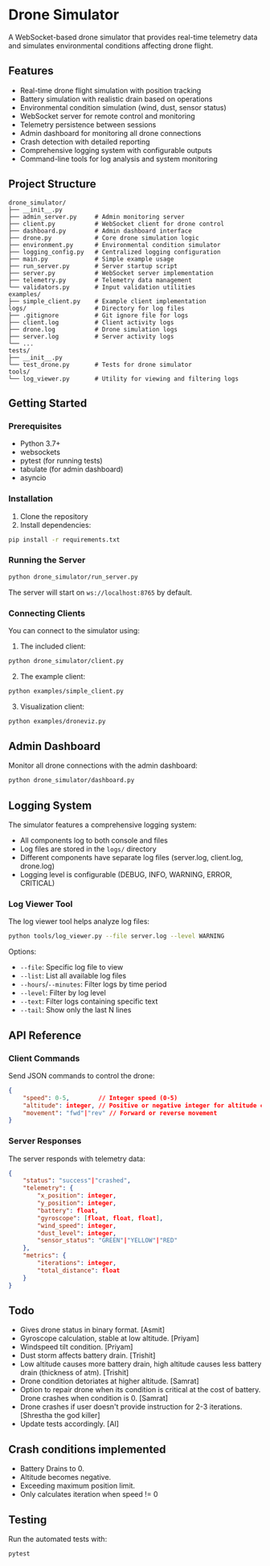 # Drone Simulator

A WebSocket-based drone simulator that provides real-time telemetry data and simulates environmental conditions affecting drone flight.

## Features

- Real-time drone flight simulation with position tracking
- Battery simulation with realistic drain based on operations
- Environmental condition simulation (wind, dust, sensor status)
- WebSocket server for remote control and monitoring
- Telemetry persistence between sessions
- Admin dashboard for monitoring all drone connections
- Crash detection with detailed reporting
- Comprehensive logging system with configurable outputs
- Command-line tools for log analysis and system monitoring

## Project Structure

```
drone_simulator/
├── __init__.py
├── admin_server.py     # Admin monitoring server
├── client.py           # WebSocket client for drone control
├── dashboard.py        # Admin dashboard interface
├── drone.py            # Core drone simulation logic
├── environment.py      # Environmental condition simulator
├── logging_config.py   # Centralized logging configuration
├── main.py             # Simple example usage
├── run_server.py       # Server startup script
├── server.py           # WebSocket server implementation
├── telemetry.py        # Telemetry data management
└── validators.py       # Input validation utilities
examples/
├── simple_client.py    # Example client implementation
logs/                   # Directory for log files
├── .gitignore          # Git ignore file for logs
├── client.log          # Client activity logs
├── drone.log           # Drone simulation logs
├── server.log          # Server activity logs
└── ...
tests/
├── __init__.py
└── test_drone.py       # Tests for drone simulator
tools/
└── log_viewer.py       # Utility for viewing and filtering logs
```

## Getting Started

### Prerequisites

- Python 3.7+
- websockets
- pytest (for running tests)
- tabulate (for admin dashboard)
- asyncio

### Installation

1. Clone the repository
2. Install dependencies:
```bash
pip install -r requirements.txt
```

### Running the Server

```bash
python drone_simulator/run_server.py
```

The server will start on `ws://localhost:8765` by default.

### Connecting Clients

You can connect to the simulator using:

1. The included client:
```bash
python drone_simulator/client.py
```

2. The example client:
```bash
python examples/simple_client.py
```

3. Visualization client:
```bash
python examples/droneviz.py
```

## Admin Dashboard

Monitor all drone connections with the admin dashboard:

```bash
python drone_simulator/dashboard.py
```

## Logging System

The simulator features a comprehensive logging system:

- All components log to both console and files
- Log files are stored in the `logs/` directory
- Different components have separate log files (server.log, client.log, drone.log)
- Logging level is configurable (DEBUG, INFO, WARNING, ERROR, CRITICAL)

### Log Viewer Tool

The log viewer tool helps analyze log files:

```bash
python tools/log_viewer.py --file server.log --level WARNING
```

Options:
- `--file`: Specific log file to view
- `--list`: List all available log files
- `--hours`/`--minutes`: Filter logs by time period
- `--level`: Filter by log level
- `--text`: Filter logs containing specific text
- `--tail`: Show only the last N lines

## API Reference

### Client Commands

Send JSON commands to control the drone:

```json
{
    "speed": 0-5,        // Integer speed (0-5)
    "altitude": integer, // Positive or negative integer for altitude change
    "movement": "fwd"|"rev" // Forward or reverse movement
}
```

### Server Responses

The server responds with telemetry data:

```json
{
    "status": "success"|"crashed",
    "telemetry": {
        "x_position": integer,
        "y_position": integer,
        "battery": float,
        "gyroscope": [float, float, float],
        "wind_speed": integer,
        "dust_level": integer,
        "sensor_status": "GREEN"|"YELLOW"|"RED"
    },
    "metrics": {
        "iterations": integer,
        "total_distance": float
    }
}
```

## Todo

- Gives drone status in binary format. [Asmit]
- Gyroscope calculation, stable at low altitude. [Priyam]
- Windspeed tilt condition. [Priyam]
- Dust storm affects battery drain. [Trishit]
- Low altitude causes more battery drain, high altitude causes less battery drain (thickness of atm). [Trishit]
- Drone condition detoriates at higher altitude. [Samrat]
- Option to repair drone when its condition is critical at the cost of battery. Drone crashes when condition is 0. [Samrat]
- Drone crashes if user doesn't provide instruction for 2-3 iterations. [Shrestha the god killer]
- Update tests accordingly. [AI]

## Crash conditions implemented

- Battery Drains to 0.
- Altitude becomes negative.
- Exceeding maximum position limit.
- Only calculates iteration when speed != 0


## Testing

Run the automated tests with:

```bash
pytest
```
